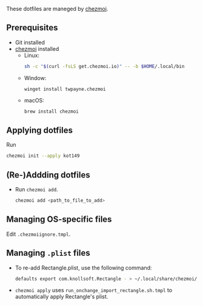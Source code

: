 These dotfiles are maneged by [chezmoi](https://www.chezmoi.io).

## Prerequisites
- Git installed
- [chezmoi](https://www.chezmoi.io/install/) installed
   - Linux:
     ```sh
     sh -c "$(curl -fsLS get.chezmoi.io)" -- -b $HOME/.local/bin
     ```
   - Window:
     ```pwsh
     winget install twpayne.chezmoi
     ```
   - macOS:
     ```sh
     brew install chezmoi
     ```
     
## Applying dotfiles

Run
```sh
chezmoi init --apply kot149
```

## (Re-)Addding dotfiles

- Run `chezmoi add`.
  ```sh
  chezmoi add <path_to_file_to_add>
  ```

## Managing OS-specific files

Edit `.chezmoiignore.tmpl`.

## Managing `.plist` files
- To re-add Rectangle.plist, use the following command:
  ```sh
  defaults export com.knollsoft.Rectangle - > ~/.local/share/chezmoi/.chezmoitemplates/rectangle.plist.tmpl
  ```
- `chezmoi apply` uses `run_onchange_import_rectangle.sh.tmpl` to automatically apply Rectangle's plist.
